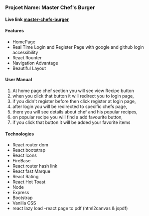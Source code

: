 ### Projcet Name: Master Chef's Burger

#### Live link [master-chefs-burger](https://master-chef-burger.web.app/)

#### Features 
- HomePage
- Real Time Login and Register Page with google and github login accessibility
- React Rounter
- Navigation Advantage
- Beautiful Layout

#### User Manual

1. At home page chef section you will see view Recipe button
2. when you click that button it will redirect you to login page, 
3. if you didn't register before then click register at login page, 
4. after login you will be redirected to specific chefs page, 
5. there you will see details about chef and his popular recipes,
6. on popular recipe you will find a add favourite button,
7. if you click that button it will be added your favorite items




#### Technologies

- React router dom
- React bootstrap
- React Icons
- FireBase
- React router hash link
- React fast Marque
- React Rating
- React Hot Toast
- Node 
- Express
- Bootstrap
- Vanilla CSS
- react lazy load
-react page to pdf (html2canvas & jspdf)